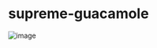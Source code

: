# supreme-guacamole

![image](https://user-images.githubusercontent.com/35073893/201275187-a91c8946-9ddb-43e7-85fb-8f21e38d439d.png)
